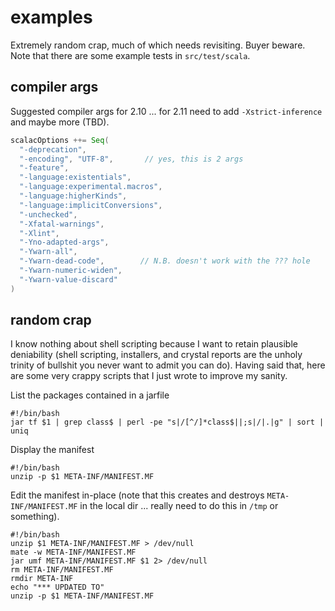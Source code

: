 examples
========

Extremely random crap, much of which needs revisiting. Buyer beware. Note that there are some example tests in `src/test/scala`.

compiler args
-------------

Suggested compiler args for 2.10 ... for 2.11 need to add `-Xstrict-inference` and maybe more (TBD).

```scala
scalacOptions ++= Seq(
  "-deprecation",           
  "-encoding", "UTF-8",       // yes, this is 2 args
  "-feature",                
  "-language:existentials",
  "-language:experimental.macros",
  "-language:higherKinds",
  "-language:implicitConversions",
  "-unchecked",
  "-Xfatal-warnings",       
  "-Xlint",
  "-Yno-adapted-args",      
  "-Ywarn-all",             
  "-Ywarn-dead-code",        // N.B. doesn't work with the ??? hole
  "-Ywarn-numeric-widen",   
  "-Ywarn-value-discard"   
)
```


random crap
-----------

I know nothing about shell scripting because I want to retain plausible deniability (shell scripting, installers, and crystal reports are the unholy trinity of bullshit you never want to admit you can do). Having said that, here are some very crappy scripts that I just wrote to improve my sanity.

List the packages contained in a jarfile

```
#!/bin/bash
jar tf $1 | grep class$ | perl -pe "s|/[^/]*class$||;s|/|.|g" | sort | uniq
```

Display the manifest

```
#!/bin/bash
unzip -p $1 META-INF/MANIFEST.MF
```

Edit the manifest in-place (note that this creates and destroys `META-INF/MANIFEST.MF` in the local dir ... really need to do this in `/tmp` or something).

```
#!/bin/bash
unzip $1 META-INF/MANIFEST.MF > /dev/null
mate -w META-INF/MANIFEST.MF
jar umf META-INF/MANIFEST.MF $1 2> /dev/null
rm META-INF/MANIFEST.MF
rmdir META-INF
echo "*** UPDATED TO"
unzip -p $1 META-INF/MANIFEST.MF
```



